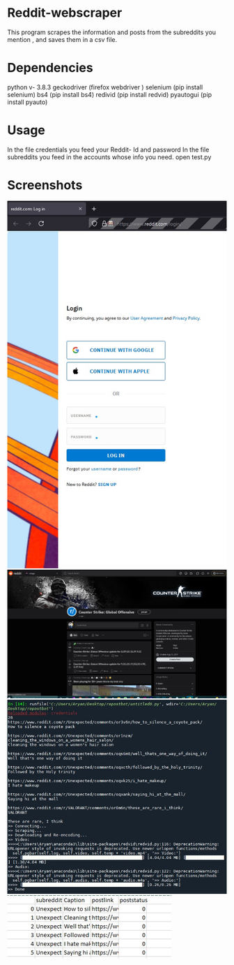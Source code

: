 # Reddit-webscraper

This program scrapes the information and posts from the subreddits you mention ,  and saves them in a csv file. 

# Dependencies

python v- 3.8.3 geckodriver (firefox webdriver ) 
selenium (pip install selenium) 
bs4 (pip install bs4) 
redivid (pip install redvid)
pyautogui (pip install pyauto)

# Usage
In the file credentials you feed your Reddit- Id and password 
In the file subreddits you feed in the accounts whose info you need. 
open test.py 


# Screenshots
![alt text](https://github.com/WHITEWOLF619/reddit-webscraper/blob/main/main/ss/Untitled22221.jpg)
![alt text](https://github.com/WHITEWOLF619/reddit-webscraper/blob/main/main/ss/Untitled2222.jpg)
![alt text](https://github.com/WHITEWOLF619/reddit-webscraper/blob/main/main/ss/Untitled222212.jpg)
![alt text](https://github.com/WHITEWOLF619/reddit-webscraper/blob/main/main/ss/Untitled3333.jpg)

